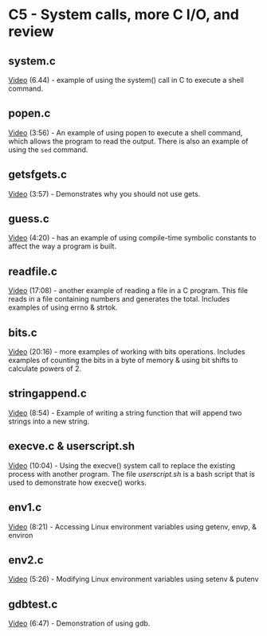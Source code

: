 # C5 - System calls, more C I/O, and review

## system.c

[Video](https://youtu.be/o5yLsa4asr4) (6.44) - example of using the system() call in C to execute a shell command.

## popen.c

[Video](https://youtu.be/rdd97NHcK_4) (3:56) - An example of using popen to execute a shell command, which allows the program to read the output.  There is also an example of using the ```sed``` command.

## getsfgets.c

[Video](https://youtu.be/WyFfQ_DzZXs) (3:57) - Demonstrates why you should not use gets.

## guess.c

[Video](https://youtu.be/MrOLG-6OFVQ) (4:20) - has an example of using compile-time symbolic constants to affect the way a program is built.

## readfile.c

[Video](https://youtu.be/VVLJycRScqM) (17:08) - another example of reading a file in a C program.  This file reads in a file containing numbers and generates the total.  Includes examples of using errno & strtok.

## bits.c

[Video](https://youtu.be/Ppjg-OVbA-Q) (20:16) - more examples of working with bits operations.  Includes examples of counting the bits in a byte of memory & using bit shifts to calculate powers of 2.

## stringappend.c

[Video](https://youtu.be/ztFcSBMWgSQ) (8:54) - Example of writing a string function that will append two strings into a new string.

## execve.c & userscript.sh

[Video](https://youtu.be/iq7puCxsgHQ) (10:04) - Using the execve() system call to replace the existing process with another program.  The file *userscript.sh* is a bash script that is used to demonstrate how execve() works.

## env1.c

[Video](https://youtu.be/wJ2ZPdc-5uw) (8:21) - Accessing Linux environment variables using getenv, envp, & environ

## env2.c

[Video](https://youtu.be/uYb89zsJHE4) (5:26) - Modifying Linux environment variables using setenv & putenv

## gdbtest.c

[Video](https://youtu.be/ii7kEcBYKs0) (6:47) - Demonstration of using gdb.  
